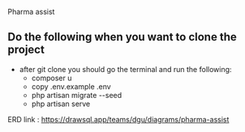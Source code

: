 Pharma assist
## Do the following when you want to clone the project

-   after git clone you should go the terminal and run the following:
    -   composer u
    -   copy  .env.example .env
    -   php artisan migrate --seed
    -   php artisan serve


ERD link : https://drawsql.app/teams/dgu/diagrams/pharma-assist
